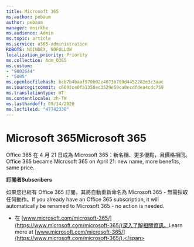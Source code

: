 ```yaml
---
title: Microsoft 365
ms.author: pebaum
author: pebaum
manager: mnirkhe
ms.audience: Admin
ms.topic: article
ms.service: o365-administration
ROBOTS: NOINDEX, NOFOLLOW
localization_priority: Priority
ms.collection: Adm_O365
ms.custom:
- "9002644"
- "5085"
ms.openlocfilehash: bcb7b4baaf970b02e4073b799d4452282e3c3aac
ms.sourcegitcommit: c6692ce0fa1358ec3529e59ca0ecdfdea4cdc759
ms.translationtype: HT
ms.contentlocale: zh-TW
ms.lasthandoff: 09/14/2020
ms.locfileid: "47742338"
---
```

# <a name="microsoft-365"></a><span data-ttu-id="4046e-102">Microsoft 365</span><span class="sxs-lookup"><span data-stu-id="4046e-102">Microsoft 365</span></span>

<span data-ttu-id="4046e-103">Office 365 在 4 月 21 日成為 Microsoft 365：新名稱、更多優點，且價格相同。</span><span class="sxs-lookup"><span data-stu-id="4046e-103">Office 365 became Microsoft 365 on April 21: new name, more benefits, same price.</span></span>

<span data-ttu-id="4046e-104">**訂閱者**</span><span class="sxs-lookup"><span data-stu-id="4046e-104">**Subscribers**</span></span>

<span data-ttu-id="4046e-105">如果您已經有 Office 365 訂閱，其將自動重新命名為 Microsoft 365 - 無需採取任何動作。</span><span class="sxs-lookup"><span data-stu-id="4046e-105">If you already have an Office 365 subscription, it will automatically be renamed to Microsoft 365 - no action is needed.</span></span>

- <span data-ttu-id="4046e-106">在 [www.microsoft.com/microsoft-365/](https://www.microsoft.com/microsoft-365/)深入了解相關資訊。</span><span class="sxs-lookup"><span data-stu-id="4046e-106">Learn more at [www.microsoft.com/microsoft-365/](https://www.microsoft.com/microsoft-365/).</span></span>
